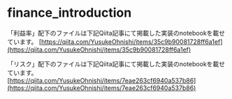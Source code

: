 # finance_introduction

「利益率」配下のファイルは下記Qiita記事にて掲載した実装のnotebookを載せています。 
[https://qiita.com/YusukeOhnishi/items/35c9b90081728ff6a1ef](https://qiita.com/YusukeOhnishi/items/35c9b90081728ff6a1ef)

「リスク」配下のファイルは下記Qiita記事にて掲載した実装のnotebookを載せています。 
[https://qiita.com/YusukeOhnishi/items/7eae263cf6940a537b86](https://qiita.com/YusukeOhnishi/items/7eae263cf6940a537b86)
